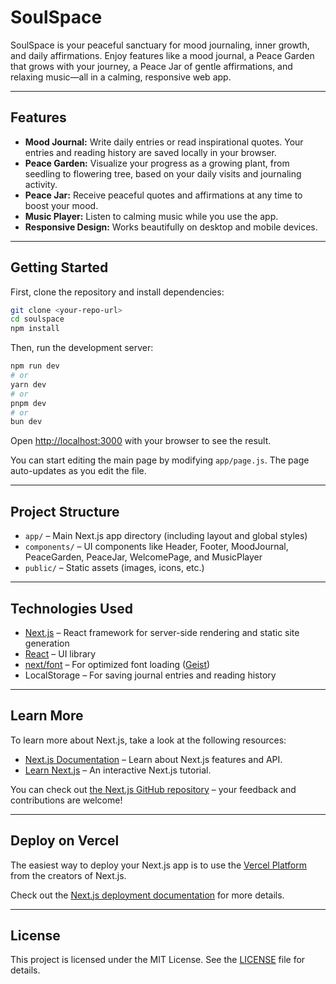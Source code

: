 # SoulSpace

SoulSpace is your peaceful sanctuary for mood journaling, inner growth, and daily affirmations. Enjoy features like a mood journal, a Peace Garden that grows with your journey, a Peace Jar of gentle affirmations, and relaxing music—all in a calming, responsive web app.

---

## Features

- **Mood Journal:** Write daily entries or read inspirational quotes. Your entries and reading history are saved locally in your browser.
- **Peace Garden:** Visualize your progress as a growing plant, from seedling to flowering tree, based on your daily visits and journaling activity.
- **Peace Jar:** Receive peaceful quotes and affirmations at any time to boost your mood.
- **Music Player:** Listen to calming music while you use the app.
- **Responsive Design:** Works beautifully on desktop and mobile devices.

---

## Getting Started

First, clone the repository and install dependencies:

```bash
git clone <your-repo-url>
cd soulspace
npm install
```

Then, run the development server:

```bash
npm run dev
# or
yarn dev
# or
pnpm dev
# or
bun dev
```

Open [http://localhost:3000](http://localhost:3000) with your browser to see the result.

You can start editing the main page by modifying `app/page.js`. The page auto-updates as you edit the file.

---

## Project Structure

- `app/` – Main Next.js app directory (including layout and global styles)
- `components/` – UI components like Header, Footer, MoodJournal, PeaceGarden, PeaceJar, WelcomePage, and MusicPlayer
- `public/` – Static assets (images, icons, etc.)

---

## Technologies Used

- [Next.js](https://nextjs.org) – React framework for server-side rendering and static site generation
- [React](https://react.dev/) – UI library
- [next/font](https://nextjs.org/docs/app/building-your-application/optimizing/fonts) – For optimized font loading ([Geist](https://vercel.com/font))
- LocalStorage – For saving journal entries and reading history

---

## Learn More

To learn more about Next.js, take a look at the following resources:

- [Next.js Documentation](https://nextjs.org/docs) – Learn about Next.js features and API.
- [Learn Next.js](https://nextjs.org/learn) – An interactive Next.js tutorial.

You can check out [the Next.js GitHub repository](https://github.com/vercel/next.js) – your feedback and contributions are welcome!

---

## Deploy on Vercel

The easiest way to deploy your Next.js app is to use the [Vercel Platform](https://vercel.com/new?utm_medium=default-template&filter=next.js&utm_source=create-next-app&utm_campaign=create-next-app-readme) from the creators of Next.js.

Check out the [Next.js deployment documentation](https://nextjs.org/docs/app/building-your-application/deploying) for more details.

---

## License

This project is licensed under the MIT License. See the [LICENSE](LICENSE) file for details.
